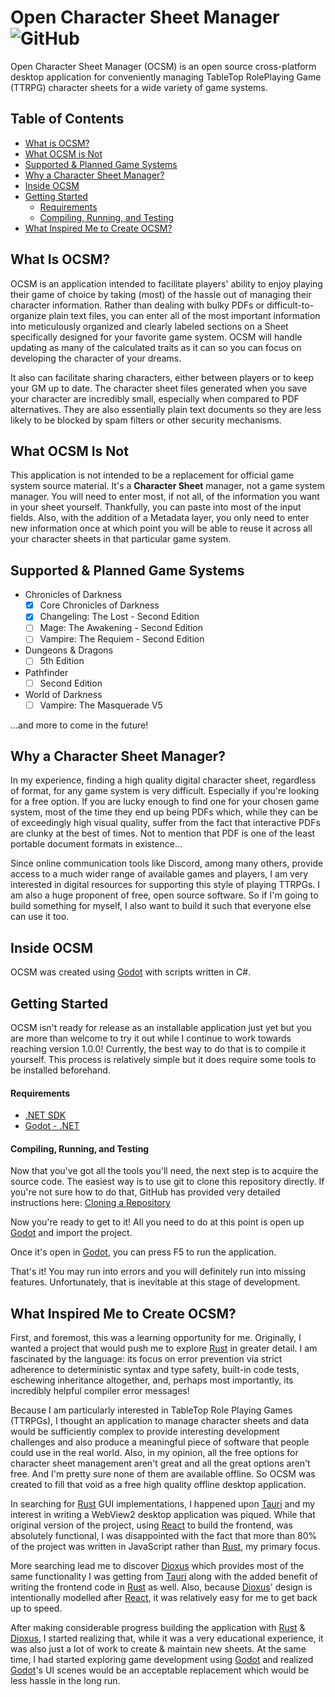 # Open Character Sheet Manager ![GitHub](https://img.shields.io/github/license/nemesisx00/ocsm)

Open Character Sheet Manager (OCSM) is an open source cross-platform desktop application for conveniently managing TableTop RolePlaying Game (TTRPG) character sheets for a wide variety of game systems.

## Table of Contents

- [What is OCSM?](https://github.com/nemesisx00/ocsm#what-is-ocsm)
- [What OCSM is Not](https://github.com/nemesisx00/ocsm#what-ocsm-is-not)
- [Supported & Planned Game Systems](https://github.com/nemesisx00/ocsm#supported--planned-game-systems)
- [Why a Character Sheet Manager?](https://github.com/nemesisx00/ocsm#why-a-character-sheet-manager)
- [Inside OCSM](https://github.com/nemesisx00/ocsm#inside-ocsm)
- [Getting Started](https://github.com/nemesisx00/ocsm#getting-started)
	- [Requirements](https://github.com/nemesisx00/ocsm#requirements)
	- [Compiling, Running, and Testing](https://github.com/nemesisx00/ocsm#compiling-running-and-testing)
- [What Inspired Me to Create OCSM?](https://github.com/nemesisx00/ocsm#what-inspired-me-to-create-ocsm)

## What Is OCSM?

OCSM is an application intended to facilitate players' ability to enjoy playing their game of choice by taking (most) of the hassle out of managing their character information. Rather than dealing with bulky PDFs or difficult-to-organize plain text files, you can enter all of the most important information into meticulously organized and clearly labeled sections on a Sheet specifically designed for your favorite game system. OCSM will handle updating as many of the calculated traits as it can so you can focus on developing the character of your dreams.

It also can facilitate sharing characters, either between players or to keep your GM up to date. The character sheet files generated when you save your character are incredibly small, especially when compared to PDF alternatives. They are also essentially plain text documents so they are less likely to be blocked by spam filters or other security mechanisms.

## What OCSM Is Not

This application is not intended to be a replacement for official game system source material. It's a **Character Sheet** manager, not a game system manager. You will need to enter most, if not all, of the information you want in your sheet yourself. Thankfully, you can paste into most of the input fields. Also, with the addition of a Metadata layer, you only need to enter new information once at which point you will be able to reuse it across all your character sheets in that particular game system.

## Supported & Planned Game Systems

- Chronicles of Darkness
	- [x] Core Chronicles of Darkness
	- [x] Changeling: The Lost - Second Edition
	- [ ] Mage: The Awakening - Second Edition
		<!-- - Includes a Spellcasting Calculator to quickly determine your dice pool and paradox risk! -->
	- [ ] Vampire: The Requiem - Second Edition
- Dungeons & Dragons
	- [ ] 5th Edition
- Pathfinder
	- [ ] Second Edition
- World of Darkness
	- [ ] Vampire: The Masquerade V5

...and more to come in the future!

## Why a Character Sheet Manager?

In my experience, finding a high quality digital character sheet, regardless of format, for any game system is very difficult. Especially if you're looking for a free option. If you are lucky enough to find one for your chosen game system, most of the time they end up being PDFs which, while they can be of exceedingly high visual quality, suffer from the fact that interactive PDFs are clunky at the best of times. Not to mention that PDF is one of the least portable document formats in existence...

Since online communication tools like Discord, among many others, provide access to a much wider range of available games and players, I am very interested in digital resources for supporting this style of playing TTRPGs. I am also a huge proponent of free, open source software. So if I'm going to build something for myself, I also want to build it such that everyone else can use it too.

## Inside OCSM

OCSM was created using [Godot](https://godotengine.org) with scripts written in C#.

## Getting Started

OCSM isn't ready for release as an installable application just yet but you are more than welcome to try it out while I continue to work towards reaching version 1.0.0! Currently, the best way to do that is to compile it yourself. This process is relatively simple but it does require some tools to be installed beforehand.

#### Requirements

- [.NET SDK](https://dotnet.microsoft.com/download)
- [Godot - .NET](https://godotengine.org)

#### Compiling, Running, and Testing

Now that you've got all the tools you'll need, the next step is to acquire the source code. The easiest way is to use git to clone this repository directly. If you're not sure how to do that, GitHub has provided very detailed instructions here: [Cloning a Repository](https://docs.github.com/en/repositories/creating-and-managing-repositories/cloning-a-repository)

Now you're ready to get to it! All you need to do at this point is open up [Godot](https://godotengine.org) and import the project.

Once it's open in [Godot](https://godotengine.org), you can press F5 to run the application.

That's it! You may run into errors and you will definitely run into missing features. Unfortunately, that is inevitable at this stage of development.

## What Inspired Me to Create OCSM?

First, and foremost, this was a learning opportunity for me. Originally, I wanted a project that would push me to explore [Rust](https://www.rust-lang.org/) in greater detail. I am fascinated by the language: its focus on error prevention via strict adherence to deterministic syntax and type safety, built-in code tests, eschewing inheritance altogether, and, perhaps most importantly, its incredibly helpful compiler error messages!

Because I am particularly interested in TableTop Role Playing Games (TTRPGs), I thought an application to manage character sheets and data would be sufficiently complex to provide interesting development challenges and also produce a meaningful piece of software that people could use in the real world. Also, in my opinion, all the free options for character sheet management aren't great and all the great options aren't free. And I'm pretty sure none of them are available offline. So OCSM was created to fill that void as a free high quality offline desktop application.

In searching for [Rust](https://www.rust-lang.org/) GUI implementations, I happened upon [Tauri](https://tauri.studio) and my interest in writing a WebView2 desktop application was piqued. While that original version of the project, using [React](https://reactjs.org) to build the frontend, was absolutely functional, I was disappointed with the fact that more than 80% of the project was written in JavaScript rather than [Rust](https://www.rust-lang.org/), my primary focus.

More searching lead me to discover [Dioxus](https://dioxuslabs.com/) which provides most of the same functionality I was getting from [Tauri](https://tauri.studio/) along with the added benefit of writing the frontend code in [Rust](https://www.rust-lang.org/) as well. Also, because [Dioxus](https://dioxuslabs.com/)' design is intentionally modelled after [React](https://reactjs.org), it was relatively easy for me to get back up to speed.

After making considerable progress building the application with [Rust](https://www.rust-lang.org/) & [Dioxus](https://dioxuslabs.com/), I started realizing that, while it was a very educational experience, it was also just a lot of work to create & maintain new sheets. At the same time, I had started exploring game development using [Godot](https://godotengine.org) and realized [Godot](https://godotengine.org)'s UI scenes would be an acceptable replacement which would be less hassle in the long run.

